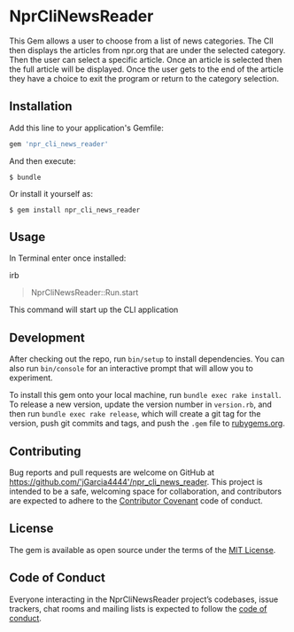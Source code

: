 # NprCliNewsReader

This Gem allows a user to choose from a list of news categories. The ClI then displays the articles from npr.org that are under the selected category. Then the user can select a specific article. Once an article is selected then the full article will be displayed. Once the user gets to the end of the article they have a choice to exit the program or return to the category selection.

## Installation

Add this line to your application's Gemfile:

```ruby
gem 'npr_cli_news_reader'
```

And then execute:

    $ bundle

Or install it yourself as:

    $ gem install npr_cli_news_reader

## Usage

In Terminal enter once installed:

  irb
  > NprCliNewsReader::Run.start
  
This command will start up the CLI application


## Development

After checking out the repo, run `bin/setup` to install dependencies. You can also run `bin/console` for an interactive prompt that will allow you to experiment.

To install this gem onto your local machine, run `bundle exec rake install`. To release a new version, update the version number in `version.rb`, and then run `bundle exec rake release`, which will create a git tag for the version, push git commits and tags, and push the `.gem` file to [rubygems.org](https://rubygems.org).

## Contributing

Bug reports and pull requests are welcome on GitHub at https://github.com/'jGarcia4444'/npr_cli_news_reader. This project is intended to be a safe, welcoming space for collaboration, and contributors are expected to adhere to the [Contributor Covenant](http://contributor-covenant.org) code of conduct.

## License

The gem is available as open source under the terms of the [MIT License](https://opensource.org/licenses/MIT).

## Code of Conduct

Everyone interacting in the NprCliNewsReader project’s codebases, issue trackers, chat rooms and mailing lists is expected to follow the [code of conduct](https://github.com/'jGarcia4444'/npr_cli_news_reader/blob/master/CODE_OF_CONDUCT.md).
